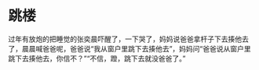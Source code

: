 # 跳楼

过年有放炮的把睡觉的张奕晨吓醒了，一下哭了，妈妈说爸爸拿杆子下去揍他去了，晨晨喊爸爸呢，爸爸说“我从窗户里跳下去揍他去”，妈妈问“爸爸说从窗户里跳下去揍他去，你信不？”“不信，蹬，跳下去就没爸爸了。”


